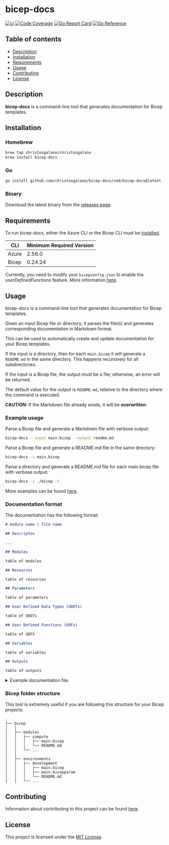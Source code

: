 # bicep-docs

[![ci](https://github.com/christosgalano/bicep-docs/actions/workflows/ci.yaml/badge.svg?branch=main&event=push)](https://github.com/christosgalano/bicep-docs/actions/workflows/ci.yaml)
[![Code Coverage](https://img.shields.io/badge/coverage-88.4%25-31C754)](https://img.shields.io/badge/coverage-88.4%25-31C754)
[![Go Report Card](https://goreportcard.com/badge/github.com/christosgalano/bicep-docs)](https://goreportcard.com/report/github.com/christosgalano/bicep-docs)
[![Go Reference](https://pkg.go.dev/badge/github.com/christosgalano/bicep-docs.svg)](https://pkg.go.dev/github.com/christosgalano/bicep-docs)

## Table of contents

- [Description](#description)
- [Installation](#installation)
- [Requirements](#requirements)
- [Usage](#usage)
- [Contributing](#contributing)
- [License](#license)

## Description

**bicep-docs** is a command-line tool that generates documentation for Bicep templates.

## Installation

### Homebrew

```bash
brew tap christosgalano/christosgalano
brew install bicep-docs
```

### Go

```bash
go install github.com/christosgalano/bicep-docs/cmd/bicep-docs@latest
```

### Binary

Download the latest binary from the [releases page](https://github.com/christosgalano/bicep-docs/releases/latest).

## Requirements

To run bicep-docs, either the Azure CLI or the Bicep CLI must be [installed](https://learn.microsoft.com/en-us/azure/azure-resource-manager/bicep/install).

| CLI | Minimum Required Version |
| --- | --- |
| Azure | 2.56.0 |
| Bicep | 0.24.24 |

Currently, you need to modify your `bicepconfig.json` to enable the *userDefinedFunctions* feature. More information [here](https://learn.microsoft.com/en-us/azure/azure-resource-manager/bicep/user-defined-functions#enable-the-preview-feature).

## Usage

bicep-docs is a command-line tool that generates documentation for Bicep templates.

Given an input Bicep file or directory, it parses the file(s) and generates corresponding documentation in Markdown format.

This can be used to automatically create and update documentation for your Bicep templates.

If the input is a directory, then for each `main.bicep` it will generate a `README.md` in the same directory. This happens recursively for all subdirectories.

If the input is a Bicep file, the output must be a file; otherwise, an error will be returned.

The default value for the output is `README.md`, relative to the directory where the command is executed.

**CAUTION:** If the Markdown file already exists, it will be **overwritten**.

### Example usage

Parse a Bicep file and generate a Markdown file with verbose output:

```bash
bicep-docs --input main.bicep --output readme.md
```

Parse a Bicep file and generate a README.md file in the same directory:

```bash
bicep-docs -i main.bicep
```

Parse a directory and generate a README.md file for each main.bicep file with verbose output:

```bash
bicep-docs -i ./bicep -V
```

More examples can be found [here](examples).

### Documentation format

The documentation has the following format:

```markdown
# module name | file name

## Descripton

...

## Modules

table of modules

## Resources

table of resources

## Parameters

table of parameters

## User Defined Data Types (UDDTs)

table of UDDTs

## User Defined Functions (UDFs)

table of UDFS

## Variables

table of variables

## Outputs

table of outputs

```


<details>
  <summary>Example documentation file:</summary>

# storage account

## Description

Create a storage account.

## Resources

| Symbolic Name | Type | Description |
| --- | --- | --- |
| st | [Microsoft.Storage/storageAccounts](https://learn.microsoft.com/en-us/azure/templates/microsoft.storage/storageaccounts) | This is a test resource. |

## Parameters

| Name | Type | Description | Default |
| --- | --- | --- | --- |
| kind | string | The kind of storage account. | StorageV2 |
| location | string | Location to deploy the storage account. | [resourceGroup().location] |
| name | string | Name of the storage account. |  |
| skuName | string | Name of the storage account's sku. | Standard_LRS |

## User Defined Data Types (UDDTs)

| Name | Type | Description |
| --- | --- | --- |
| positiveInt | int | Positive integer (> 0). |

## User Defined Functions (UDFs)

| Name | Description |
| --- | --- |
| double | Doubles a positive integer. |

## Variables

| Name |
| --- |
| test_number |

## Outputs

| Name | Type | Description |
| --- | --- | --- |
| doubled | positiveInt (uddt) | Double test_number. |
| resourceId | string | Resource ID of the storage account. |

</details>

### Bicep folder structure

This tool is extremely useful if you are following this structure for your Bicep projects:

```text
.
├── bicep
│   │
│   ├── modules
│   │   ├── compute
│   │   │   ├── main.bicep
│   │   │   └── README.md
│   │   └── ...
│   │
│   ├── environments
│   │   ├── development
│   │   │   ├── main.bicep
│   │   │   ├── main.bicepparam
│   │   │   └── README.md
│   │   └── ...
```


## Contributing

Information about contributing to this project can be found [here](CONTRIBUTING.md).

## License

This project is licensed under the [MIT License](LICENSE).
